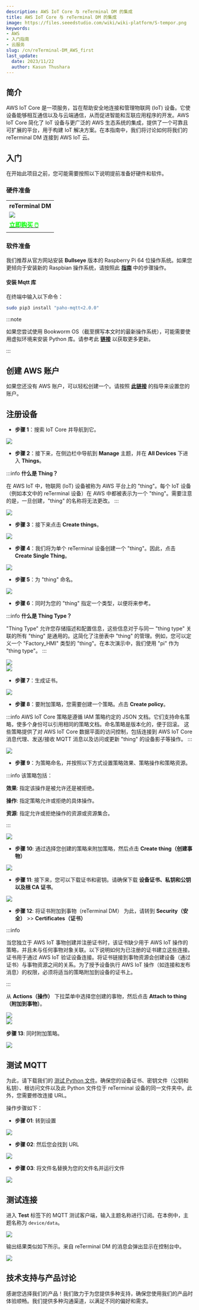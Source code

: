 ```yaml
---
description: AWS IoT Core 与 reTerminal DM 的集成
title: AWS IoT Core 与 reTerminal DM 的集成
image: https://files.seeedstudio.com/wiki/wiki-platform/S-tempor.png
keywords:
- AWS
- 入门指南
- 云服务
slug: /cn/reTerminal-DM_AWS_first
last_update:
  date: 2023/11/22
  author: Kasun Thushara
---
```

## 简介

AWS IoT Core 是一项服务，旨在帮助安全地连接和管理物联网 (IoT) 设备。它使设备能够相互通信以及与云端通信，从而促进智能和互联应用程序的开发。AWS IoT Core 简化了 IoT 设备与更广泛的 AWS 生态系统的集成，提供了一个可靠且可扩展的平台，用于构建 IoT 解决方案。在本指南中，我们将讨论如何将我们的 reTerminal DM 连接到 AWS IoT 云。

## 入门

在开始此项目之前，您可能需要按照以下说明提前准备好硬件和软件。

### 硬件准备

<div class="table-center">
	<table class="table-nobg">
    <tr class="table-trnobg">
      <th class="table-trnobg">reTerminal DM</th>
		</tr>
    <tr class="table-trnobg"></tr>
		<tr class="table-trnobg">
			<td class="table-trnobg"><div style={{textAlign:'center'}}><img src="https://files.seeedstudio.com/wiki/reTerminalDM/ML/edgeimpulse/reterminaldm.png" style={{width:300, height:'auto'}}/></div></td>
		</tr>
    <tr class="table-trnobg"></tr>
		<tr class="table-trnobg">
			<td class="table-trnobg"><div class="get_one_now_container" style={{textAlign: 'center'}}><a class="get_one_now_item" href="https://www.seeedstudio.com/reTerminal-DM-p-5616.html" target="_blank" rel="noopener noreferrer">
              <strong><span><font color={'FFFFFF'} size={"4"}> 立即购买 🖱️</font></span></strong>
          </a></div></td>
        </tr>
    </table>
    </div>

### 软件准备

我们推荐从官方网站安装 **Bullseye** 版本的 Raspberry Pi 64 位操作系统。如果您更倾向于安装新的 Raspbian 操作系统，请按照此 [**指南**](https://wiki.seeedstudio.com/cn/reterminal-dm-flash-OS/) 中的步骤操作。

#### 安装 Mqtt 库
在终端中输入以下命令：

```sh
sudo pip3 install "paho-mqtt<2.0.0"
```

:::note

如果您尝试使用 Bookworm OS（截至撰写本文时的最新操作系统），可能需要使用虚拟环境来安装 Python 库。请参考此 [**链接**](https://www.raspberrypi.com/documentation/computers/os.html#python-on-raspberry-pi) 以获取更多更新。

:::

## 创建 AWS 账户

如果您还没有 AWS 账户，可以轻松创建一个。请按照 [**此链接**](https://docs.aws.amazon.com/accounts/latest/reference/manage-acct-creating.html) 的指导来设置您的账户。

## 注册设备

- **步骤 1**：搜索 IoT Core 并导航到它。

<div style={{textAlign:'center'}}><img src="https://files.seeedstudio.com/wiki/reTerminalDM/aws/tutorial1/searchbar.PNG" style={{width:800, height:'auto'}}/></div>

- **步骤 2**：接下来，在侧边栏中导航到 **Manage** 主题，并在 **All Devices** 下进入 **Things**。

:::info
**什么是 Thing？**

在 AWS IoT 中，物联网 (IoT) 设备被称为 AWS 平台上的 "thing"。每个 IoT 设备（例如本文中的 reTerminal 设备）在 AWS 中都被表示为一个 "thing"。需要注意的是，一旦创建，"thing" 的名称将无法更改。
:::

<div style={{textAlign:'center'}}><img src="https://files.seeedstudio.com/wiki/reTerminalDM/aws/tutorial1/thingsslidebar.PNG" style={{width:200, height:300}}/></div>

- **步骤 3**：接下来点击 **Create things**。

<div style={{textAlign:'center'}}><img src="https://files.seeedstudio.com/wiki/reTerminalDM/aws/tutorial1/createthings.PNG" style={{width:800, height:'auto'}}/></div>

- **步骤 4**：我们将为单个 reTerminal 设备创建一个 "thing"。因此，点击 **Create Single Thing**。

<div style={{textAlign:'center'}}><img src="https://files.seeedstudio.com/wiki/reTerminalDM/aws/tutorial1/createsinglething.PNG" style={{width:800, height:'auto'}}/></div>

- **步骤 5**：为 "thing" 命名。

<div style={{textAlign:'center'}}><img src="https://files.seeedstudio.com/wiki/reTerminalDM/aws/tutorial1/thingname.PNG" style={{width:800, height:'auto'}}/></div>

- **步骤 6**：同时为您的 "thing" 指定一个类型，以便将来参考。

:::info
**什么是 Thing Type？**

"Thing Type" 允许您存储描述和配置信息，这些信息对于与同一 "thing type" 关联的所有 "thing" 是通用的。这简化了注册表中 "thing" 的管理。例如，您可以定义一个 "Factory_HMI" 类型的 "thing"。在本次演示中，我们使用 "pi" 作为 "thing type"。
:::
<div style={{textAlign:'center'}}><img src="https://files.seeedstudio.com/wiki/reTerminalDM/aws/tutorial1/thingtype.PNG" style={{width:800, height:'auto'}}/></div>

<div style={{textAlign:'center'}}><img src="https://files.seeedstudio.com/wiki/reTerminalDM/aws/tutorial1/createthingtype.PNG" style={{width:400, height:300}}/></div>

- **步骤 7**：生成证书。

<div style={{textAlign:'center'}}><img src="https://files.seeedstudio.com/wiki/reTerminalDM/aws/tutorial1/configurecertificate.PNG" style={{width:800, height:'auto'}}/></div>

- **步骤 8**：要附加策略，您需要创建一个策略。点击 **Create policy**。

:::info
AWS IoT Core 策略是遵循 IAM 策略约定的 JSON 文档。它们支持命名策略，使多个身份可以引用相同的策略文档。命名策略是版本化的，便于回滚。
这些策略提供了对 AWS IoT Core 数据平面的访问控制，包括连接到 AWS IoT Core 消息代理、发送/接收 MQTT 消息以及访问或更新 "thing" 的设备影子等操作。
:::

<div style={{textAlign:'center'}}><img src="https://files.seeedstudio.com/wiki/reTerminalDM/aws/tutorial1/createpolicy.PNG" style={{width:800, height:'auto'}}/></div>

- **步骤 9**：为策略命名，并按照以下方式设置策略效果、策略操作和策略资源。

:::info
该策略包括：


**效果**: 指定该操作是被允许还是被拒绝。

**操作**: 指定策略允许或拒绝的具体操作。

**资源**: 指定允许或拒绝操作的资源或资源集合。


:::

<div style={{textAlign:'center'}}><img src="https://files.seeedstudio.com/wiki/reTerminalDM/aws/tutorial1/createapolicy.PNG" style={{width:800, height:'auto'}}/></div>

- **步骤 10**: 通过选择您创建的策略来附加策略，然后点击 **Create thing（创建事物）**

<div style={{textAlign:'center'}}><img src="https://files.seeedstudio.com/wiki/reTerminalDM/aws/tutorial1/policycreatething.PNG" style={{width:800, height:'auto'}}/></div>

- **步骤 11**: 接下来，您可以下载证书和密钥。请确保下载 **设备证书、私钥和公钥以及根 CA 证书**。

<div style={{textAlign:'center'}}><img src="https://files.seeedstudio.com/wiki/reTerminalDM/aws/tutorial1/certicates.PNG" style={{width:600, height:450}}/></div>

- **步骤 12**: 将证书附加到事物（reTerminal DM）
为此，请转到 **Security（安全）** >> **Certificates（证书）**

:::info

当您独立于 AWS IoT 事物创建并注册证书时，该证书缺少用于 AWS IoT 操作的策略，并且未与任何事物对象关联。以下说明如何为已注册的证书建立这些连接。证书用于通过 AWS IoT 验证设备连接。将证书链接到事物资源会创建设备（通过证书）与事物资源之间的关系。为了授予设备执行 AWS IoT 操作（如连接和发布消息）的权限，必须将适当的策略附加到设备的证书上。

:::

从 **Actions（操作）** 下拉菜单中选择您创建的事物，然后点击 **Attach to thing（附加到事物）**。

<div style={{textAlign:'center'}}><img src="https://files.seeedstudio.com/wiki/reTerminalDM/aws/tutorial1/attach_policy.PNG" style={{width:800, height:'auto'}}/></div>

<div style={{textAlign:'center'}}><img src="https://files.seeedstudio.com/wiki/reTerminalDM/aws/tutorial1/attachtothing.PNG" style={{width:600, height:'auto'}}/></div>

**步骤 13**: 同时附加策略。

<div style={{textAlign:'center'}}><img src="https://files.seeedstudio.com/wiki/reTerminalDM/aws/tutorial1/attachpolicy.PNG" style={{width:600, height:'auto'}}/></div>

## 测试 MQTT

为此，请下载我们的 [测试 Python 文件](https://files.seeedstudio.com/wiki/reTerminalDM/aws/tutorial1/AWStest.py)。确保您的设备证书、密钥文件（公钥和私钥）、根访问文件以及此 Python 文件位于 reTerminal 设备的同一文件夹中。此外，您需要修改连接 URL。

操作步骤如下：

- **步骤 01**: 转到设置
<div style={{textAlign:'center'}}><img src="https://files.seeedstudio.com/wiki/reTerminalDM/aws/tutorial1/settings.PNG" style={{width:200, height:300}}/></div>

- **步骤 02**: 然后您会找到 URL
<div style={{textAlign:'center'}}><img src="https://files.seeedstudio.com/wiki/reTerminalDM/aws/tutorial1/weburl.PNG" style={{width:800, height:'auto'}}/></div>

- **步骤 03**: 将文件名替换为您的文件名并运行文件

<div style={{textAlign:'center'}}><img src="https://files.seeedstudio.com/wiki/reTerminalDM/aws/tutorial1/cosw1.PNG" style={{width:800, height:'auto'}}/></div>

## 测试连接

进入 **Test** 标签下的 MQTT 测试客户端，输入主题名称进行订阅。在本例中，主题名称为 `device/data`。

<div style={{textAlign:'center'}}><img src="https://files.seeedstudio.com/wiki/reTerminalDM/aws/tutorial1/mqtttest.PNG" style={{width:800, height:'auto'}}/></div>

输出结果类似如下所示。来自 reTerminal DM 的消息会弹出显示在控制台中。

<div style={{textAlign:'center'}}><img src="https://files.seeedstudio.com/wiki/reTerminalDM/aws/tutorial1/seeedop.PNG" style={{width:800, height:'auto'}}/></div>

## 技术支持与产品讨论

感谢您选择我们的产品！我们致力于为您提供多种支持，确保您使用我们的产品时体验顺畅。我们提供多种沟通渠道，以满足不同的偏好和需求。

<div class="button_tech_support_container">
<a href="https://forum.seeedstudio.com/" class="button_forum"></a> 
<a href="https://www.seeedstudio.com/contacts" class="button_email"></a>
</div>

<div class="button_tech_support_container">
<a href="https://discord.gg/eWkprNDMU7" class="button_discord"></a> 
<a href="https://github.com/Seeed-Studio/wiki-documents/discussions/69" class="button_discussion"></a>
</div>